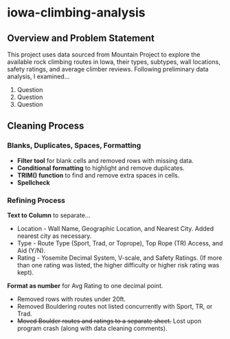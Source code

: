 # iowa-climbing-analysis

## Overview and Problem Statement
This project uses data sourced from Mountain Project to explore the available rock climbing routes in Iowa, their types, subtypes, wall locations, safety ratings, and average climber reviews. Following preliminary data analysis, I examined...

1. Question
2. Question
3. Question

## Cleaning Process

### Blanks, Duplicates, Spaces, Formatting
- **Filter tool** for blank cells and removed rows with missing data.
- **Conditional formatting** to highlight and remove duplicates.
- **TRIM() function** to find and remove extra spaces in cells.
- **Spellcheck**

### Refining Process

**Text to Column** to separate...
- Location - Wall Name, Geographic Location, and Nearest City. Added nearest city as necessary. 
- Type - Route Type (Sport, Trad, or Toprope), Top Rope (TR) Access, and Aid (Y/N).
- Rating - Yosemite Decimal System, V-scale, and Safety Ratings. (If more than one rating was listed, the higher difficulty or higher risk rating was kept).

**Format as number** for Avg Rating to one decimal point.

- Removed rows with routes under 20ft. 
- Removed Bouldering routes not listed concurrently with Sport, TR, or Trad. 
- ~~Moved Boulder routes and ratings to a separate sheet.~~ Lost upon program crash (along with data cleaning comments). 


